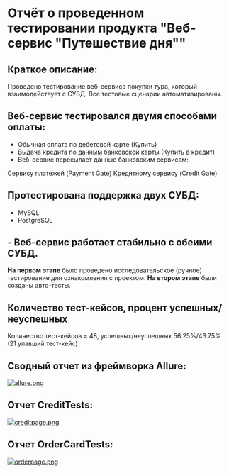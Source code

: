 # Отчёт о проведенном тестировании продукта "Веб-сервис "Путешествие дня""
## Краткое описание:
Проведено тестирование веб-сервиса покупки тура, который взаимодействует с СУБД. Все тестовые сценарии автоматизированы.

## Веб-сервис тестировался двумя способами оплаты:

- Обычная оплата по дебетовой карте (Купить)
- Выдача кредита по данным банковской карты (Купить в кредит)
- Веб-сервис пересылает данные банковским сервисам:

Сервису платежей (Payment Gate)
Кредитному сервису (Credit Gate)

## Протестирована поддержка двух СУБД:

- MySQL
- PostgreSQL

## - Веб-сервис работает стабильно с обеими СУБД.

**На первом этапе** было проведено исследовательское (ручное) тестирование для ознакомления с проектом.
**На втором этапе** были созданы авто-тесты.

## Количество тест-кейсов, процент успешных/неуспешных
Количество тест-кейсов = 48, успешных/неуспешных 56.25%/43.75% (21 упавший тест-кейс)

## Cводный отчет из фреймворка Allure:
[![allure.png](https://i.postimg.cc/MGXZsz1g/allure.png)](https://postimg.cc/mcfGkfXS)

## Отчет CreditTests:
[![creditpage.png](https://i.postimg.cc/VLMKCtTV/creditpage.png)](https://postimg.cc/7fH1v5q3)

## Отчет OrderCardTests:
[![orderpage.png](https://i.postimg.cc/SRzb8sFf/orderpage.png)](https://postimg.cc/n9ZWfnLX)


